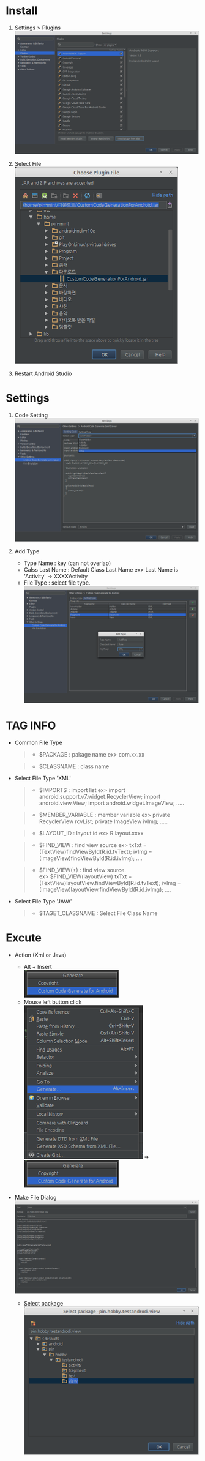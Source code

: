 
Install
=======
1. Settings > Plugins
![](ReadmeRes/install.png)

1. Select File  
![](ReadmeRes/select_file.png)

1. Restart Android Studio

Settings
========
1. Code Setting
![](ReadmeRes/setting_1.png)

1. Add Type
    * Type Name : key (can not overlap)
    * Calss Last Name : Default Class Last Name 
        ex> Last Name is 'Activity' -> XXXXActivity
    * File Type : select file type.    
      ![](ReadmeRes/setting_2.png)


TAG INFO 
========
* Common File Type 
    >+ $PACKAGE : pakage name 
        ex> com.xx.xx
        
    >+ $CLASSNAME : class name

* Select File Type 'XML'

    >+ $IMPORTS : import list
        ex> 
        import android.support.v7.widget.RecyclerView;
        import android.view.View;
        import android.widget.ImageView;
        .....

    >+ $MEMBER_VARIABLE : member variable
        ex> 
        private RecyclerView        rcvList;
        private ImageView           ivImg;
        .....

    >+ $LAYOUT_ID : layout id
        ex> R.layout.xxxx
        
    >+ $FIND_VIEW : find view source
        ex> 
        txTxt = (TextView)findViewById(R.id.tvText);
        ivImg = (ImageView)findViewById(R.id.ivImg);
        ....
        
    >+ $FIND_VIEW(+) : find view source.   
        ex> $FIND_VIEW(layoutView)
        txTxt = (TextView)layoutView.findViewById(R.id.tvText);
        ivImg = (ImageView)layoutView.findViewById(R.id.ivImg);
        ....
        

* Select File Type 'JAVA'
    >+ $TAGET_CLASSNAME : Select File Class Name


Excute
======

* Action (Xml or Java)
    + Alt + Insert  
        ![](ReadmeRes/action_1.png)
    + Mouse left button click   
        ![](ReadmeRes/action_2.png) => ![](ReadmeRes/action_1.png)

* Make File Dialog  
    ![](ReadmeRes/make_code.png)
    + Select package  
        ![](ReadmeRes/select_package.png)
